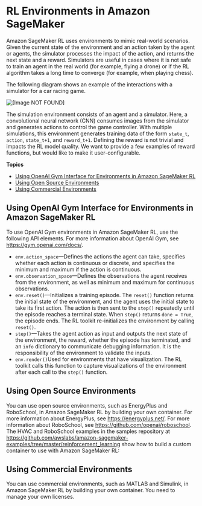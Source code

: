# RL Environments in Amazon SageMaker<a name="sagemaker-rl-environments"></a>

Amazon SageMaker RL uses environments to mimic real\-world scenarios\. Given the current state of the environment and an action taken by the agent or agents, the simulator processes the impact of the action, and returns the next state and a reward\. Simulators are useful in cases where it is not safe to train an agent in the real world \(for example, flying a drone\) or if the RL algorithm takes a long time to converge \(for example, when playing chess\)\.

The following diagram shows an example of the interactions with a simulator for a car racing game\.

![\[Image NOT FOUND\]](http://docs.aws.amazon.com/sagemaker/latest/dg/images/sagemaker-rl-flow.png)

The simulation environment consists of an agent and a simulator\. Here, a convolutional neural network \(CNN\) consumes images from the simulator and generates actions to control the game controller\. With multiple simulations, this environment generates training data of the form `state_t`, `action`, `state_t+1`, and `reward_t+1`\. Defining the reward is not trivial and impacts the RL model quality\. We want to provide a few examples of reward functions, but would like to make it user\-configurable\. 

**Topics**
+ [Using OpenAI Gym Interface for Environments in Amazon SageMaker RL](#sagemaker-rl-environments-gym)
+ [Using Open Source Environments](#sagemaker-rl-environments-open)
+ [Using Commercial Environments](#sagemaker-rl-environments-commercial)

## Using OpenAI Gym Interface for Environments in Amazon SageMaker RL<a name="sagemaker-rl-environments-gym"></a>

To use OpenAI Gym environments in Amazon SageMaker RL, use the following API elements\. For more information about OpenAI Gym, see [https://gym\.openai\.com/docs/](https://gym.openai.com/docs/)\.
+ `env.action_space`—Defines the actions the agent can take, specifies whether each action is continuous or discrete, and specifies the minimum and maximum if the action is continuous\.
+ `env.observation_space`—Defines the observations the agent receives from the environment, as well as minimum and maximum for continuous observations\.
+ `env.reset()`—Initializes a training episode\. The `reset()` function returns the initial state of the environment, and the agent uses the initial state to take its first action\. The action is then sent to the `step()` repeatedly until the episode reaches a terminal state\. When `step()` returns `done = True`, the episode ends\. The RL toolkit re\-initializes the environment by calling `reset()`\.
+ `step()`—Takes the agent action as input and outputs the next state of the environment, the reward, whether the episode has terminated, and an `info` dictionary to communicate debugging information\. It is the responsibility of the environment to validate the inputs\.
+ `env.render()`Used for environments that have visualization\. The RL toolkit calls this function to capture visualizations of the environment after each call to the `step()` function\.

## Using Open Source Environments<a name="sagemaker-rl-environments-open"></a>

You can use open source environments, such as EnergyPlus and RoboSchool, in Amazon SageMaker RL by building your own container\. For more information about EnergyPlus, see [https://energyplus\.net/](https://energyplus.net/)\. For more information about RoboSchool, see [https://github\.com/openai/roboschool](https://github.com/openai/roboschool)\. The HVAC and RoboSchool examples in the samples repository at [https://github\.com/awslabs/amazon\-sagemaker\-examples/tree/master/reinforcement\_learning](https://github.com/awslabs/amazon-sagemaker-examples/tree/master/reinforcement_learning) show how to build a custom container to use with Amazon SageMaker RL:

## Using Commercial Environments<a name="sagemaker-rl-environments-commercial"></a>

You can use commercial environments, such as MATLAB and Simulink, in Amazon SageMaker RL by building your own container\. You need to manage your own licenses\.